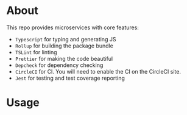 # About

This repo provides microservices with core features:

 - `Typescript` for typing and generating JS
 - `Rollup` for building the package bundle
 - `TSLint` for linting
 - `Prettier` for making the code beautiful
 - `Depcheck` for dependency checking
 - `CircleCI` for CI. You will need to enable the CI on the CircleCI site.
 - `Jest` for testing and test coverage reporting

# Usage


